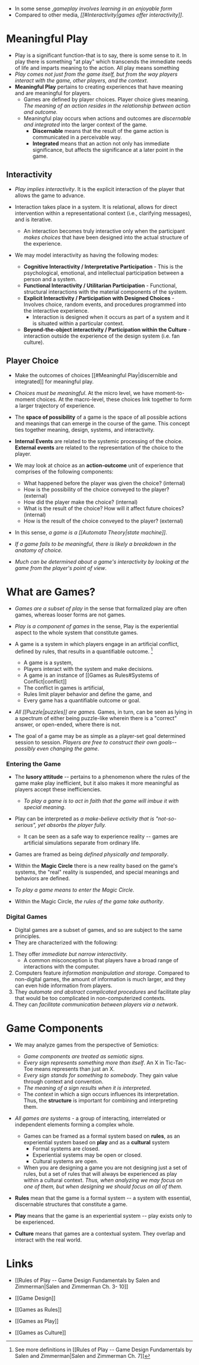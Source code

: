 * In some sense ,*gameplay involves learning in an enjoyable form*
* Compared to other media, *[[#Interactivity|games offer interactivity]]*. 
# Meaningful Play
* Play is a significant function-that is to say, there is some sense to it. In play there is something "at play" which transcends the immediate needs of life and imparts meaning to the action. All play means something
*  *Play comes not just from the game itself, but from the way players interact with the game, other players, and the context*.
* **Meaningful Play** pertains to creating experiences that have meaning and are meaningful for players.
	* Games are defined by player choices. Player choice gives meaning. *The meaning of an action resides in the relationship between action and outcome.*
	* Meaningful play occurs when actions and outcomes are *discernable and integrated* into the larger context of the game.
		* **Discernable** means that the result of the game action is communicated in a perceivable way.
		* **Integrated** means that an action not only has immediate significance, but affects the significance at a later point in the game. 
## Interactivity
* *Play implies interactivity*. It is the explicit interaction of the player that allows the game to advance. 
* Interaction takes place in a system. It is relational, allows for direct intervention within a representational context (i.e., clarifying messages), and is iterative.
	* An interaction becomes truly interactive only when the participant *makes choices* that have been designed into the actual structure of the experience.

* We may model interactivity as having the following modes:
	* **Cognitive Interactivity / Interpretative Participation** - This is the psychological, emotional, and intellectual participation between a person and a system.
	* **Functional Interactivity / Utilitarian Participation** - Functional, structural interactions with the material components of the system.
	* **Explicit Interactivity / Participation with Designed Choices** - Involves choice, random events, and procedures programmed into the interactive experience.
		* Interaction is designed when it occurs as part of a system and it is situated within a particular context.
	* **Beyond-the-object interactivity / Participation within the Culture** - interaction outside the experience of the design system (i.e. fan culture).

## Player Choice
* Make the outcomes of choices [[#Meaningful Play|discernible and integrated]] for meaningful play.
* *Choices must be meaningful*. At the micro level, we have moment-to-moment choices. At the macro-level, these choices link together to form a larger trajectory of experience.

* The **space of possibility** of a game is the space of all possible actions and meanings that can emerge in the course of the game. This concept ties together meaning, design, systems, and interactivity.

* **Internal Events** are related to the systemic processing of the choice. **External events** are related to the representation of the choice to the player.
* We may look at choice as an **action-outcome** unit of experience that comprises of the following components:
	* What happened before the player was given the choice? (internal)
	* How is the possibility of the choice conveyed to the player? (external)
	* How did the player make the choice? (internal)
	* What is the result of the choice? How will it affect future choices? (internal)
	* How is the result of the choice conveyed to the player? (external)
* In this sense, *a game is a [[Automata Theory|state machine]]*.

* *If a game fails to be meaningful, there is likely a breakdown in the anatomy of choice.*
* *Much can be determined about a game's interactivity by looking at the game from the player's point of view*.
# What are Games?
* *Games are a subset of play* in the sense that formalized play are often games, whereas looser forms are not games.
* *Play is a component of games* in the sense, Play is the experiential aspect to the whole system that constitute games.

* A game is a system in which players engage in an artificial conflict, defined by rules, that results in a quantifiable outcome.  [^1]
	* A game is a system, 
	* Players interact with the system and make decisions.
	* A game is an instance of [[Games as Rules#Systems of Conflict|conflict]]
	* The conflict in games is artificial,
	* Rules limit player behavior and define the game, and 
	* Every game has a quantifiable outcome or goal.

* *All [[Puzzle|puzzles]] are games.* Games, in turn, can be seen as lying in a spectrum of either being puzzle-like wherein there is a "correct" answer, or open-ended, where there is not.
* The goal of a game may be as simple as a player-set goal determined session to session. *Players are free to construct their own goals--possibly even changing the game*.
 
### Entering the Game
* The **lusory attitude** -- pertains to a phenomenon where the rules of the game make play inefficient, but it also makes it more meaningful as players accept these inefficiencies.
	* *To play a game is to act in faith that the game will imbue it with special meaning*.
* Play can be interpreted as *a make-believe activity that is "not-so-serious", yet absorbs the player fully.*
	* It can be seen as a safe way to experience reality -- games are artificial simulations separate from ordinary life.

* Games are framed as being *defined physically and temporally*. 
* Within the **Magic Circle** there is a new reality based on the game's systems, the "real" reality is suspended, and special meanings and behaviors are defined.
* *To play a game means to enter the Magic Circle*. 
* Within the Magic Circle, *the rules of the game take authority*.

### Digital Games
* Digital games are a subset of games, and so are subject to the same principles.
* They are characterized with the following:
1. They offer *immediate but narrow interactivity*. 
	* A common misconception is that players have a broad range of interactions with the computer. 
2. Computers feature *information manipulation and storage*. Compared to non-digital games, the amount of information is much larger, and they can even hide information from players.
3. They *automate and abstract complicated procedures* and facilitate play that would be too complicated in non-computerized contexts. 
4. They can *facilitate communication between players via a network*. 
# Game Components
* We may analyze games from the perspective of Semiotics:
	* *Game components are treated as semiotic signs.*
	* *Every sign represents something more than itself*. An X in Tic-Tac-Toe means represents than just an X.
	* *Every sign stands for something to somebody*. They gain value through context and convention.
	* *The meaning of a sign results when it is interpreted*.
	* The *context* in which a sign occurs influences its interpretation. Thus, the **structure** is important for combining and interpreting them.

* *All games are systems* - a group of interacting, interrelated or independent elements forming a complex whole. 
	* Games can be framed as a formal system based on **rules**, as an experiential system based on **play** and as a **cultural** system
		* Formal systems are closed.
		* Experiential systems may be open or closed.
		* Cultural systems are open.
	* When you are designing a game you are not designing just a set of rules, but a set of rules that will always be experienced as play within a cultural context. *Thus, when analyzing we may focus on one of them, but when designing we should focus on all of them.*

* **Rules** mean that the game is a formal system -- a system with essential, discernable structures that constitute a game.
* **Play** means that the game is an experiential system -- play exists only to be experienced.
* **Culture** means that games are a contextual system. They overlap and interact with the real world.
# Links
* [[Rules of Play -- Game Design Fundamentals by Salen and Zimmerman|Salen and Zimmerman Ch. 3- 10]]

* [[Game Design]]
* [[Games as Rules]]
* [[Games as Play]]
* [[Games as Culture]]

[^1]: See more definitions in [[Rules of Play -- Game Design Fundamentals by Salen and Zimmerman|Salen and Zimmerman Ch. 7]]